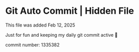 # Git Auto Commit | Hidden File

This file was added Feb 12, 2025

Just for fun and keeping my daily git commit active 🤪

commit number: 1335382

